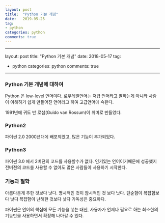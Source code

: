 ```yaml
---
layout: post
title:  "Python 기본 개념"
date:   2019-05-25
tag:
- python
categories: python
comments: true
---
```

---
layout: post
title:  "Python 기본 개념"
date:   2018-05-17
tag:
- python
categories: python
comments: true
---
### Python 기본 개념에 대하여

Python 은 low-level 언어이다. 로우레벨언어는 저급 언어라고 말하는게 아니라 사람이 이해하기 쉽게 만들어진 언어라고 하여 고급언어에 속한다.

1991년에 귀도 반 로섬(Guido van Rossum)이 취미로 만들었다.

### Python2
파이썬 2.0 2000년대에 배포되었고, 많은 기능이 추가되었다.

### Python3
파이썬 3.0 에서 2버젼의 코드를 사용할수가 없다. 인기있는 언어이기때문에 성공했지 전버젼의 코드를 사용할 수 없어도 많은 사람들이 사용하기 시작한다.

### 기능과 철학
아름다운게 추한 것보다 낫다. 명시적인 것이 암시적인 것 보다 낫다. 단순함이 복잡함보다 낫다 복잡함이 난해한 것보다 낫다 가독성은 중요하다.

파이썬은 언어의 핵심에 모든 기능을 넣는 대신, 사용자가 언제나 필요로 하는 최소한의 기능만을 사용하면서 확장해 나아갈 수 있다.



